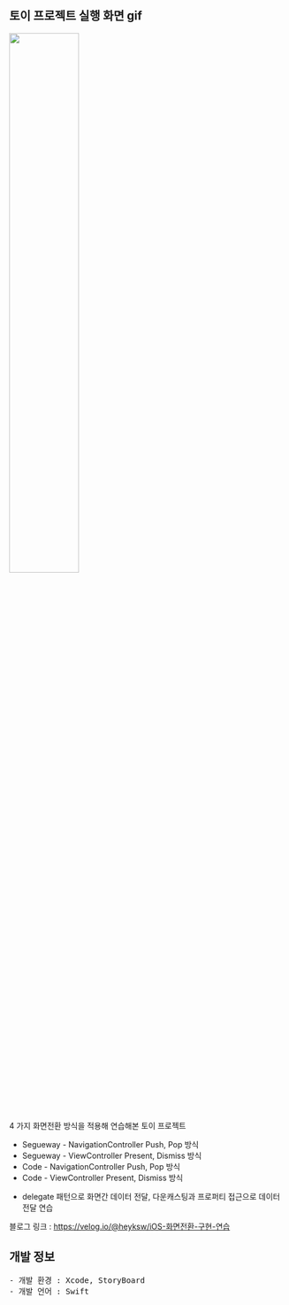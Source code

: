 ## 토이 프로젝트 실행 화면 gif

<img src="https://user-images.githubusercontent.com/61315014/143191129-002240af-d19d-46f0-ae4a-2f7455611b6e.gif" width="50%">

4 가지 화면전환 방식을 적용해 연습해본 토이 프로젝트

- Segueway - NavigationController Push, Pop 방식
- Segueway - ViewController Present, Dismiss 방식
- Code - NavigationController Push, Pop 방식
- Code - ViewController Present, Dismiss 방식

+ delegate 패턴으로 화면간 데이터 전달, 다운캐스팅과 프로퍼티 접근으로 데이터 전달 연습

블로그 링크 : https://velog.io/@heyksw/iOS-화면전환-구현-연습

## 개발 정보
<pre>
- 개발 환경 : Xcode, StoryBoard
- 개발 언어 : Swift
</pre>
